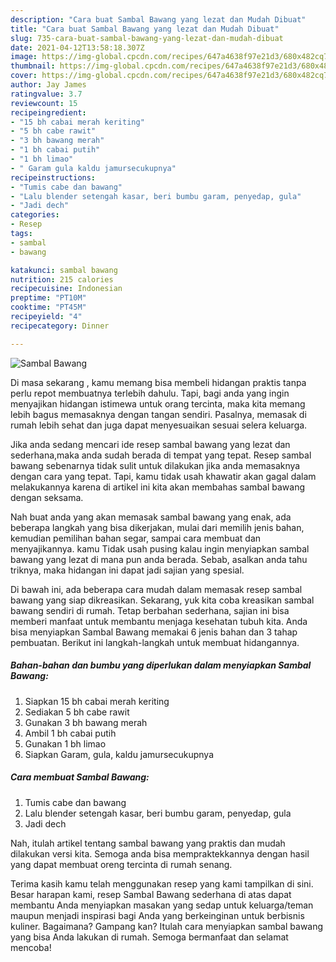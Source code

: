 ```yaml
---
description: "Cara buat Sambal Bawang yang lezat dan Mudah Dibuat"
title: "Cara buat Sambal Bawang yang lezat dan Mudah Dibuat"
slug: 735-cara-buat-sambal-bawang-yang-lezat-dan-mudah-dibuat
date: 2021-04-12T13:58:18.307Z
image: https://img-global.cpcdn.com/recipes/647a4638f97e21d3/680x482cq70/sambal-bawang-foto-resep-utama.jpg
thumbnail: https://img-global.cpcdn.com/recipes/647a4638f97e21d3/680x482cq70/sambal-bawang-foto-resep-utama.jpg
cover: https://img-global.cpcdn.com/recipes/647a4638f97e21d3/680x482cq70/sambal-bawang-foto-resep-utama.jpg
author: Jay James
ratingvalue: 3.7
reviewcount: 15
recipeingredient:
- "15 bh cabai merah keriting"
- "5 bh cabe rawit"
- "3 bh bawang merah"
- "1 bh cabai putih"
- "1 bh limao"
- " Garam gula kaldu jamursecukupnya"
recipeinstructions:
- "Tumis cabe dan bawang"
- "Lalu blender setengah kasar, beri bumbu garam, penyedap, gula"
- "Jadi dech"
categories:
- Resep
tags:
- sambal
- bawang

katakunci: sambal bawang 
nutrition: 215 calories
recipecuisine: Indonesian
preptime: "PT10M"
cooktime: "PT45M"
recipeyield: "4"
recipecategory: Dinner

---
```



![Sambal Bawang](https://img-global.cpcdn.com/recipes/647a4638f97e21d3/680x482cq70/sambal-bawang-foto-resep-utama.jpg)

Di masa  sekarang , kamu memang bisa membeli hidangan praktis tanpa perlu repot membuatnya terlebih dahulu. Tapi, bagi anda yang ingin menyajikan hidangan istimewa untuk orang tercinta, maka kita memang lebih bagus memasaknya dengan tangan sendiri. Pasalnya, memasak di rumah lebih sehat dan juga dapat menyesuaikan sesuai selera keluarga.

Jika anda sedang mencari ide resep sambal bawang yang lezat dan sederhana,maka anda sudah berada di tempat yang tepat. Resep sambal bawang  sebenarnya tidak sulit untuk dilakukan jika anda memasaknya dengan cara yang tepat. Tapi, kamu tidak usah khawatir akan gagal dalam melakukannya 
karena di artikel ini kita akan membahas sambal bawang dengan seksama.  



Nah buat anda yang akan memasak sambal bawang yang enak, ada beberapa langkah yang bisa dikerjakan, mulai dari memilih jenis bahan, kemudian pemilihan bahan segar, sampai cara membuat dan menyajikannya. kamu Tidak usah pusing kalau ingin menyiapkan sambal bawang yang lezat di mana pun anda berada. Sebab, asalkan anda  tahu triknya, maka hidangan ini dapat jadi sajian yang spesial.

Di bawah ini, ada beberapa cara mudah dalam memasak resep sambal bawang yang siap dikreasikan. Sekarang, yuk kita coba kreasikan sambal bawang sendiri di rumah. Tetap berbahan sederhana, sajian ini bisa memberi manfaat untuk membantu menjaga kesehatan tubuh kita. Anda bisa menyiapkan Sambal Bawang memakai 6 jenis bahan dan 3 tahap pembuatan. Berikut ini langkah-langkah untuk membuat hidangannya.

<!--inarticleads1-->

##### Bahan-bahan dan bumbu yang diperlukan dalam menyiapkan Sambal Bawang:

1. Siapkan 15 bh cabai merah keriting
1. Sediakan 5 bh cabe rawit
1. Gunakan 3 bh bawang merah
1. Ambil 1 bh cabai putih
1. Gunakan 1 bh limao
1. Siapkan  Garam, gula, kaldu jamursecukupnya




<!--inarticleads2-->

##### Cara membuat Sambal Bawang:

1. Tumis cabe dan bawang
1. Lalu blender setengah kasar, beri bumbu garam, penyedap, gula
1. Jadi dech




Nah, itulah artikel tentang  sambal bawang  yang praktis dan mudah dilakukan versi kita. Semoga anda bisa mempraktekkannya dengan hasil yang dapat membuat oreng tercinta di rumah senang. 

Terima kasih kamu telah menggunakan resep yang kami tampilkan di sini. Besar harapan kami, resep  Sambal Bawang sederhana di atas dapat membantu Anda menyiapkan masakan yang sedap untuk keluarga/teman maupun menjadi inspirasi bagi Anda yang berkeinginan untuk berbisnis kuliner. Bagaimana? Gampang kan? Itulah cara menyiapkan sambal bawang yang bisa Anda lakukan di rumah. Semoga bermanfaat dan selamat mencoba!


